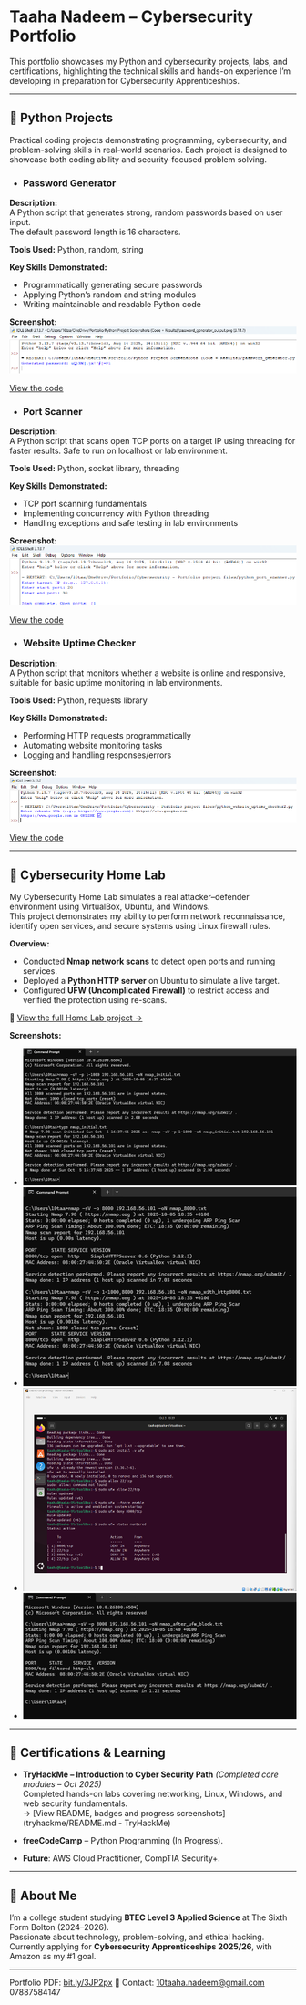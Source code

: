 # Taaha Nadeem – Cybersecurity Portfolio
This portfolio showcases my Python and cybersecurity projects, labs, and certifications, highlighting the technical skills and hands-on experience I’m developing in preparation for Cybersecurity Apprenticeships.

---

## 🔹 Python Projects  
Practical coding projects demonstrating programming, cybersecurity, and problem-solving skills in real-world scenarios. Each project is designed to showcase both coding ability and security-focused problem solving.

- ### Password Generator  

**Description:**  
A Python script that generates strong, random passwords based on user input.  
The default password length is 16 characters.

**Tools Used:** Python, random, string

**Key Skills Demonstrated:**  
- Programmatically generating secure passwords  
- Applying Python’s random and string modules  
- Writing maintainable and readable Python code


**Screenshot:**  
![Password Generator Output](screenshots/password_generator_output.png)

[View the code](python-projects/password_generator.py)

- ### Port Scanner

**Description:**  
A Python script that scans open TCP ports on a target IP using threading for faster results. Safe to run on localhost or lab environment.

**Tools Used:** Python, socket library, threading

**Key Skills Demonstrated:**  
- TCP port scanning fundamentals  
- Implementing concurrency with Python threading  
- Handling exceptions and safe testing in lab environments


**Screenshot:**  
![Port Scanner Output](screenshots/port_scanner_output.png)

[View the code](python-projects/port-scanner.py)

- ### Website Uptime Checker  

**Description:**  
A Python script that monitors whether a website is online and responsive, suitable for basic uptime monitoring in lab environments.


**Tools Used:** Python, requests library

**Key Skills Demonstrated:**  
- Performing HTTP requests programmatically  
- Automating website monitoring tasks  
- Logging and handling responses/errors

**Screenshot:**  
![Website Uptime Checker Output](screenshots/website_uptime_checker_output.png)

[View the code](python-projects/python_website_uptime_checker2.py)


---

## 🔹 Cybersecurity Home Lab  
My Cybersecurity Home Lab simulates a real attacker–defender environment using VirtualBox, Ubuntu, and Windows.  
This project demonstrates my ability to perform network reconnaissance, identify open services, and secure systems using Linux firewall rules.  

**Overview:**
- Conducted **Nmap network scans** to detect open ports and running services.  
- Deployed a **Python HTTP server** on Ubuntu to simulate a live target.  
- Configured **UFW (Uncomplicated Firewall)** to restrict access and verified the protection using re-scans.  

📁 [View the full Home Lab project →](home_lab/README.md)

**Screenshots:**
- ![Initial Scan](screenshots/nmap_initial.png)
- ![Open Port Detected](screenshots/nmap_with_http8000.png)
- ![Firewall Rule Applied](screenshots/ufw_status.png)
- ![After Blocking Port](screenshots/nmap_after_ufw_block.png)
 

---

## 🔹 Certifications & Learning  
- **TryHackMe – Introduction to Cyber Security Path** *(Completed core modules – Oct 2025)*  
  Completed hands-on labs covering networking, Linux, Windows, and web security fundamentals.  
  → [View README, badges and progress screenshots] (tryhackme/README.md - TryHackMe)
  
- **freeCodeCamp** – Python Programming (In Progress).  
- **Future**: AWS Cloud Practitioner, CompTIA Security+.  

---

## 🔹 About Me  
I’m a college student studying **BTEC Level 3 Applied Science** at The Sixth Form Bolton (2024–2026).  
Passionate about technology, problem-solving, and ethical hacking.  
Currently applying for **Cybersecurity Apprenticeships 2025/26**, with Amazon as my #1 goal.  

---

Portfolio PDF: [bit.ly/3JP2px](https://bit.ly/3JP2pxe) 
📧 Contact: 10taaha.nadeem@gmail.com  07887584147
